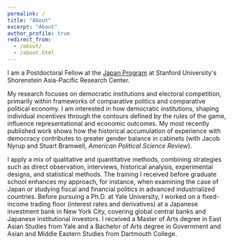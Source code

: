```yaml
---
permalink: /
title: "About"
excerpt: "About"
author_profile: true
redirect_from:
  - /about/
  - /about.html
---
```


I am a Postdoctoral Fellow at the [Japan Program](https://aparc.fsi.stanford.edu/japan) at Stanford University's Shorenstein Asia-Pacific Research Center.

My research focuses on democratic institutions and electoral competition, primarily within frameworks of comparative politics and comparative political economy. I am interested in how democratic institutions, shaping individual incentives through the contours defined by the rules of the game, influence representational and economic outcomes. My most recently published work shows how the historical accumulation of experience with democracy contributes to greater gender balance in cabinets (with Jacob Nyrup and Stuart Bramwell, _American Political Science Review_).

I apply a mix of qualitative and quantitative methods, combining strategies such as direct observation, interviews, historical analysis, experimental designs, and statistical methods. The training I received before graduate school enhances my approach, for instance, when examining the case of Japan or studying fiscal and financial politics in advanced industrialized countries. Before pursuing a Ph.D. at Yale University, I worked on a fixed-income trading floor (interest rates and derivatives) at a Japanese investment bank in New York City, covering global central banks and Japanese institutional investors. I received a Master of Arts degree in East Asian Studies from Yale and a Bachelor of Arts degree in Government and Asian and Middle Eastern Studies from Dartmouth College.